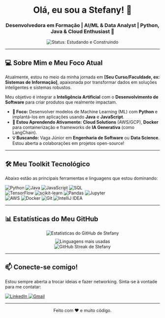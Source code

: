 <h1 align="center">Olá, eu sou a Stefany! 👋</h1>
<h3 align="center">Desenvolvedora em Formação | AI/ML & Data Analyst | Python, Java & Cloud Enthusiast 🚀</h3>

<p align="center">
  <img src="https://img.shields.io/badge/Status-Estudando%20e%20Construindo-blueviolet?style=for-the-badge&logo=github" alt="Status: Estudando e Construindo"/>
</p>

---

## 💻 Sobre Mim e Meu Foco Atual

Atualmente, estou no meio da minha jornada em **[Seu Curso/Faculdade, ex: Sistemas de Informação]**, apaixonada por transformar dados em soluções inteligentes e sistemas robustos.

Meu objetivo é integrar a **Inteligência Artificial** com o **Desenvolvimento de Software** para criar produtos que realmente impactam.

- **🔭 Foco:** Desenvolver modelos de Machine Learning (ML) com **Python** e implantá-los em aplicações usando **Java** e **JavaScript**.
- **🌱 Estou Aprendendo Ativamente:** **Cloud Solutions** (AWS/GCP), **Docker** para containerização e frameworks de **IA Generativa** (como LangChain).
- **💡 Buscando:** Vaga Júnior em **Engenharia de Software** ou **Data Science**. Estou aberta a colaborações em projetos open-source!

---

## 🛠️ Meu Toolkit Tecnológico

Abaixo estão as principais ferramentas e linguagens que estou dominando:

<p align="left">
  <img src="https://img.shields.io/badge/Python-3670A0?style=for-the-badge&logo=python&logoColor=ffdd54" alt="Python"/>
  <img src="https://img.shields.io/badge/Java-007396?style=for-the-badge&logo=java&logoColor=white" alt="Java"/>
  <img src="https://img.shields.io/badge/JavaScript-F7DF1E?style=for-the-badge&logo=javascript&logoColor=black" alt="JavaScript"/>
  <img src="https://img.shields.io/badge/SQL-4479A1?style=for-the-badge&logo=sqlite&logoColor=white" alt="SQL"/>
  
  <br>

  <img src="https://img.shields.io/badge/TensorFlow-FF6F00?style=for-the-badge&logo=tensorflow&logoColor=white" alt="TensorFlow"/>
  <img src="https://img.shields.io/badge/scikit--learn-F7931E?style=for-the-badge&logo=scikit-learn&logoColor=white" alt="scikit-learn"/>
  <img src="https://img.shields.io/badge/Pandas-150458?style=for-the-badge&logo=pandas&logoColor=white" alt="Pandas"/>
  <img src="https://img.shields.io/badge/Jupyter-F37626?style=for-the-badge&logo=jupyter&logoColor=white" alt="Jupyter"/>
  
  <br>

  <img src="https://img.shields.io/badge/AWS-232F3E?style=for-the-badge&logo=amazon-aws&logoColor=white" alt="AWS"/>
  <img src="https://img.shields.io/badge/Docker-2496ED?style=for-the-badge&logo=docker&logoColor=white" alt="Docker"/>
  <img src="https://img.shields.io/badge/Git-F05032?style=for-the-badge&logo=git&logoColor=white" alt="Git"/>
  <img src="https://img.shields.io/badge/IntelliJ%20IDEA-000000.svg?style=for-the-badge&logo=intellij-idea&logoColor=white" alt="IntelliJ IDEA"/>
</p>

---

## 📊 Estatísticas do Meu GitHub

<p align="center">
  <img 
    src="https://github-readme-stats.vercel.app/api?username=StefanyZaia&show_icons=true&theme=default&include_all_commits=true&count_private=true" 
    alt="Estatísticas do GitHub de Stefany"
    style="margin-bottom: 10px;"
  />
  <br> <img 
    src="https://github-readme-stats.vercel.app/api/top-langs/?username=StefanyZaia&layout=compact&theme=default&langs_count=6"
    alt="Linguagens mais usadas"
  />
  <br> <img 
    src="https://github-readme-streak-stats.herokuapp.com/?user=StefanyZaia&theme=dark"
    alt="GitHub Streak de Stefany"
  />
</p>

---

## 📫 Conecte-se comigo!

Estou sempre aberta a trocar ideias e fazer networking. Sinta-se à vontade para me contatar:

<p align="left">
  <a href="www.linkedin.com/in/stefanyzaia" target="_blank">
    <img src="https://img.shields.io/badge/LinkedIn-0077B5?style=for-the-badge&logo=linkedin&logoColor=white" alt="LinkedIn"/>
  </a>
  <a href="mailto:stefanyfabiane@gmail.com">
    <img src="https://img.shields.io/badge/Gmail-D14836?style=for-the-badge&logo=gmail&logoColor=white" alt="Gmail"/>
  </a>
</p>

---
<p align="center">
  Feito com ❤️ e muito código.
</p>
